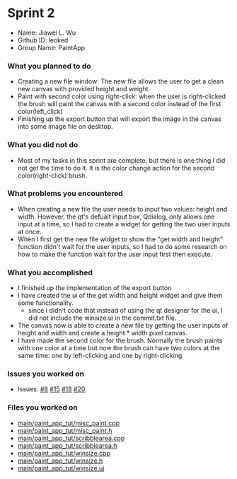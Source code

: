 # Sprint 2
* Name: Jiawei L. Wu
* Github ID: leoked 
* Group Name: PaintApp

### What you planned to do
* Creating a new file window: The new file allows the user to get a clean new canvas with provided height and weight.
* Paint with second color using right-click: when the user is right-clicked the brush will paint the canvas with a second color instead of the first color(left_click)
* Finishing up the export button that will export the image in the canvas into some image file on desktop.

### What you did not do
* Most of my tasks in this sprint are complete, but there is one thing I did not get the time to do it. It is the color change action for the second color(right-click) brush.

### What problems you encountered
* When creating a new file the user needs to input two values: height and width. However, the qt's defualt input box, Qdialog, only allows one input at a time, so I had to create a widget for getting the two user inputs at once.
* When I first get the new file widget to show the "get width and height" function didn't wait for the user inputs, so I had to do some research on how to make the function wait for the user input first then execute. 

### What you accomplished
* I finished up the implementation of the export button
* I have created the ui of the get width and height widget and give them some functionality. 
  * since I didn't code that instead of using the qt designer for the ui, I did not include the winsize.ui in the commit.txt file.
* The canvas now is able to create a new file by getting the user inputs of height and width and create a height * width pixel canvas.
* I have made the second color for the brush. Normally the brush paints with one color at a time but now the brush can have two colors at the same time: one by left-clicking and one by right-clicking

### Issues you worked on
* Issues: [#8](https://github.com/utk-cs340-spring22/PaintApp/issues/8) [#15](https://github.com/utk-cs340-spring22/PaintApp/issues/15) [#18](https://github.com/utk-cs340-spring22/PaintApp/issues/18) [#20](https://github.com/utk-cs340-spring22/PaintApp/issues/20) 

### Files you worked on
* [main/paint_app_tut/misc_paint.cpp](https://github.com/utk-cs340-spring22/PaintApp/blob/main/paint_app_tut/misc_paint.cpp)
* [main/paint_app_tut/misc_paint.h](https://github.com/utk-cs340-spring22/PaintApp/blob/main/paint_app_tut/misc_paint.h)
* [main/paint_app_tut/scribblearea.cpp](https://github.com/utk-cs340-spring22/PaintApp/blob/main/paint_app_tut/scribblearea.cpp)
* [main/paint_app_tut/scribblearea.h](https://github.com/utk-cs340-spring22/PaintApp/blob/main/paint_app_tut/scribblearea.h)
* [main/paint_app_tut/winsize.cpp](https://github.com/utk-cs340-spring22/PaintApp/blob/main/paint_app_tut/winsize.cpp)
* [main/paint_app_tut/winsize.h](https://github.com/utk-cs340-spring22/PaintApp/blob/main/paint_app_tut/winsize.h)
* [main/paint_app_tut/winsize.ui](https://github.com/utk-cs340-spring22/PaintApp/blob/main/paint_app_tut/winsize.ui)
